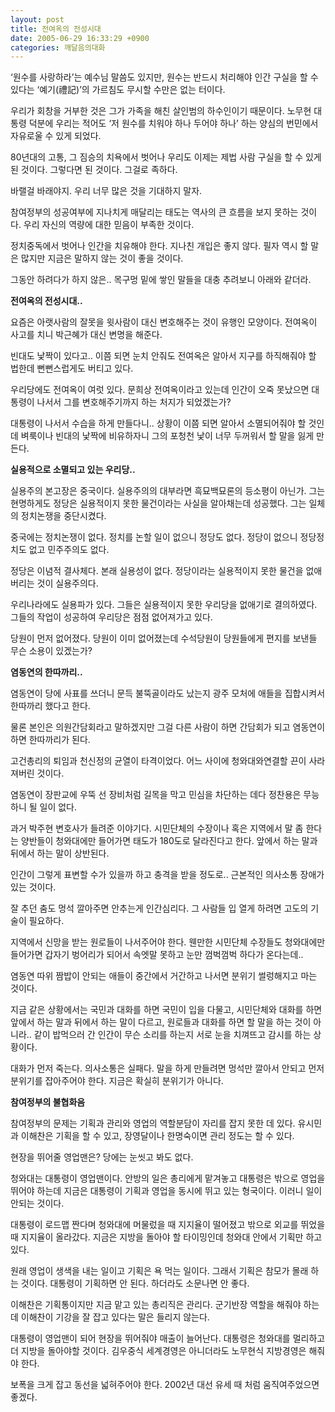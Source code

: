 ```yaml
---
layout: post
title: 전여옥의 전성시대
date: 2005-06-29 16:33:29 +0900
categories: 깨달음의대화
---
```

‘원수를 사랑하라’는 예수님 말씀도 있지만, 원수는 반드시 처리해야 인간 구실을 할 수 있다는 ‘예기(禮記)’의 가르침도 무시할 수만은 없는 터이다. 

우리가 회창을 거부한 것은 그가 가족을 해친 살인범의 하수인이기 때문이다. 노무현 대통령 덕분에 우리는 적어도 ‘저 원수를 치워야 하나 두어야 하나’ 하는 양심의 번민에서 자유로울 수 있게 되었다. 

80년대의 고통, 그 짐승의 치욕에서 벗어나 우리도 이제는 제법 사람 구실을 할 수 있게 된 것이다. 그렇다면 된 것이다. 그걸로 족하다. 

바랠걸 바래야지. 우리 너무 많은 것을 기대하지 말자.

참여정부의 성공여부에 지나치게 매달리는 태도는 역사의 큰 흐름을 보지 못하는 것이다. 우리 자신의 역량에 대한 믿음이 부족한 것이다. 

정치중독에서 벗어나 인간을 치유해야 한다. 지나친 개입은 좋지 않다. 필자 역시 할 말은 많지만 지금은 말하지 않는 것이 좋을 것이다. 

그동안 하려다가 하지 않은.. 목구멍 밑에 쌓인 말들을 대충 추려보니 아래와 같더라. 



**전여옥의 전성시대..** 

요즘은 아랫사람의 잘못을 윗사람이 대신 변호해주는 것이 유행인 모양이다. 전여옥이 사고를 치니 박근혜가 대신 변명을 해준다. 

빈대도 낯짝이 있다고.. 이쯤 되면 눈치 안줘도 전여옥은 알아서 지구를 하직해줘야 할 법한데 뻔뻔스럽게도 버티고 있다. 

우리당에도 전여옥이 여럿 있다. 문희상 전여옥이라고 있는데 인간이 오죽 못났으면 대통령이 나서서 그를 변호해주기까지 하는 처지가 되었겠는가?

대통령이 나서서 수습을 하게 만들다니.. 상황이 이쯤 되면 알아서 소멸되어줘야 할 것인데 벼룩이나 빈대의 낯짝에 비유하자니 그의 포청천 낯이 너무 두꺼워서 할 말을 잃게 만든다. 



**실용적으로 소멸되고 있는 우리당..** 

실용주의 본고장은 중국이다. 실용주의의 대부라면 흑묘백묘론의 등소평이 아닌가. 그는 현명하게도 정당은 실용적이지 못한 물건이라는 사실을 알아채는데 성공했다. 그는 일체의 정치논쟁을 중단시켰다. 

중국에는 정치논쟁이 없다. 정치를 논할 일이 없으니 정당도 없다. 정당이 없으니 정당정치도 없고 민주주의도 없다. 

정당은 이념적 결사체다. 본래 실용성이 없다. 정당이라는 실용적이지 못한 물건을 없애버리는 것이 실용주의다. 

우리나라에도 실용파가 있다. 그들은 실용적이지 못한 우리당을 없애기로 결의하였다. 그들의 작업이 성공하여 우리당은 점점 없어져가고 있다. 

당원이 먼저 없어졌다. 당원이 이미 없어졌는데 수석당원이 당원들에게 편지를 보낸들 무슨 소용이 있겠는가? 



**염동연의 한따까리..**

염동연이 당에 사표를 쓰더니 문득 불뚝골이라도 났는지 광주 모처에 애들을 집합시켜서 한따까리 했다고 한다. 

물론 본인은 의원간담회라고 말하겠지만 그걸 다른 사람이 하면 간담회가 되고 염동연이 하면 한따까리가 된다. 

고건총리의 퇴임과 천신정의 균열이 타격이었다. 어느 사이에 청와대와연결할 끈이 사라져버린 것이다. 

염동연이 장판교에 우뚝 선 장비처럼 길목을 막고 민심을 차단하는 데다 정찬용은 무능하니 될 일이 없다. 

과거 박주현 변호사가 들려준 이야기다. 시민단체의 수장이나 혹은 지역에서 말 좀 한다는 양반들이 청와대에만 들어가면 태도가 180도로 달라진다고 한다. 앞에서 하는 말과 뒤에서 하는 말이 상반된다. 

인간이 그렇게 표변할 수가 있을까 하고 충격을 받을 정도로.. 근본적인 의사소통 장애가 있는 것이다. 

잘 추던 춤도 멍석 깔아주면 안추는게 인간심리다. 그 사람들 입 열게 하려면 고도의 기술이 필요하다. 

지역에서 신망을 받는 원로들이 나서주어야 한다. 웬만한 시민단체 수장들도 청와대에만 들어가면 갑자기 벙어리가 되어서 속엣말 못하고 눈만 껌벅껌벅 하다가 온다는데.. 

염동연 따위 짬밥이 안되는 애들이 중간에서 거간하고 나서면 분위기 썰렁해지고 마는 것이다. 

지금 같은 상황에서는 국민과 대화를 하면 국민이 입을 다물고, 시민단체와 대화를 하면 앞에서 하는 말과 뒤에서 하는 말이 다르고, 원로들과 대화를 하면 할 말을 하는 것이 아니라.. 같이 밥먹으러 간 인간이 무슨 소리를 하는지 서로 눈을 치껴뜨고 감시를 하는 상황이다. 

대화가 먼저 죽는다. 의사소통은 실패다. 말을 하게 만들려면 멍석만 깔아서 안되고 먼저 분위기를 잡아주어야 한다. 지금은 확실히 분위기가 아니다. 



**참여정부의 불협화음**

참여정부의 문제는 기획과 관리와 영업의 역할분담이 자리를 잡지 못한 데 있다. 유시민과 이해찬은 기획을 할 수 있고, 장영달이나 한명숙이면 관리 정도는 할 수 있다. 

현장을 뛰어줄 영업맨은? 당에는 눈씻고 봐도 없다.

청와대는 대통령이 영업맨이다. 안방의 일은 총리에게 맡겨놓고 대통령은 밖으로 영업을 뛰어야 하는데 지금은 대통령이 기획과 영업을 동시에 뛰고 있는 형국이다. 이러니 일이 안되는 것이다. 

대통령이 로드맵 짠다며 청와대에 머물렀을 때 지지율이 떨어졌고 밖으로 외교를 뛰었을 때 지지율이 올라갔다. 지금은 지방을 돌아야 할 타이밍인데 청와대 안에서 기획만 하고 있다.

원래 영업이 생색을 내는 일이고 기획은 욕 먹는 일이다. 그래서 기획은 참모가 몰래 하는 것이다. 대통령이 기획하면 안 된다. 하더라도 소문나면 안 좋다. 

이해찬은 기획통이지만 지금 맡고 있는 총리직은 관리다. 군기반장 역할을 해줘야 하는데 이해찬이 기강을 잘 잡고 있다는 말은 들리지 않는다. 

대통령이 영업맨이 되어 현장을 뛰어줘야 매출이 늘어난다. 대통령은 청와대를 멀리하고 더 지방을 돌아야할 것이다. 김우중식 세계경영은 아니더라도 노무현식 지방경영은 해줘야 한다. 

보폭을 크게 잡고 동선을 넓혀주어야 한다. 2002년 대선 유세 때 처럼 움직여주었으면 좋겠다.